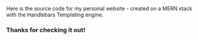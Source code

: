 Here is the source code for my personal website - created on a MERN stack with the Handlebars Templating engine.

### Thanks for checking it out!
